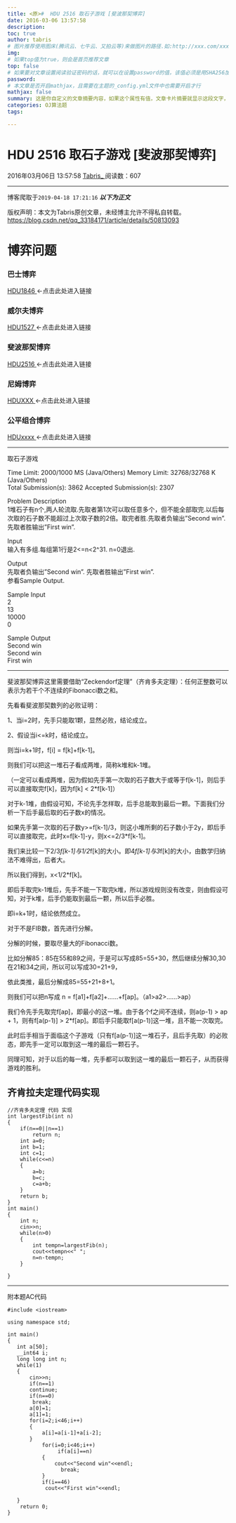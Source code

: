 ```yaml
---
title: <原>#  HDU 2516 取石子游戏 [斐波那契博弈]
date: 2016-03-06 13:57:58
description:
toc: true
author: tabris
# 图片推荐使用图床(腾讯云、七牛云、又拍云等)来做图片的路径.如:http://xxx.com/xxx.jpg
img: 
# 如果top值为true，则会是首页推荐文章
top: false
# 如果要对文章设置阅读验证密码的话，就可以在设置password的值，该值必须是用SHA256加密后的密码，防止被他人识破
password: 
# 本文章是否开启mathjax，且需要在主题的_config.yml文件中也需要开启才行
mathjax: false
summary: 这是你自定义的文章摘要内容，如果这个属性有值，文章卡片摘要就显示这段文字，否则程序会自动截取文章的部分内容作为摘要
categories: OJ算法题
tags:

---
```





#  HDU 2516 取石子游戏 [斐波那契博弈]

2016年03月06日 13:57:58  [ Tabris_ ](https://me.csdn.net/qq_33184171) 阅读数：607


--- 
 博客爬取于`2019-04-18 17:21:16`
***以下为正文***

版权声明：本文为Tabris原创文章，未经博主允许不得私自转载。
https://blog.csdn.net/qq_33184171/article/details/50813093

#  博弈问题

###  巴士博弈

[ HDU1846 ](http://blog.csdn.net/qq_33184171/article/details/50790076)
<-点击此处进入链接

###  威尔夫博弈

[ HDU1527 ](http://blog.csdn.net/qq_33184171/article/details/50790140)
<-点击此处进入链接

###  斐波那契博弈

[ HDU2516 ](http://acm.hdu.edu.cn/showproblem.php?pid=2516) <-点击此处进入链接

###  尼姆博弈

[ HDUXXX ](http://blog.csdn.net/qq_33184171/article/details/50813592)
<-点击此处进入链接

###  公平组合博弈

[ HDUxxxx ](asdfasd) <-点击此处进入链接

* * *

取石子游戏

Time Limit: 2000/1000 MS (Java/Others) Memory Limit: 32768/32768 K
(Java/Others)  
Total Submission(s): 3862 Accepted Submission(s): 2307

Problem Description  
1堆石子有n个,两人轮流取.先取者第1次可以取任意多个，但不能全部取完.以后每次取的石子数不能超过上次取子数的2倍。取完者胜.先取者负输出”Second
win”.先取者胜输出”First win”.

Input  
输入有多组.每组第1行是2<=n<2^31. n=0退出.

Output  
先取者负输出”Second win”. 先取者胜输出”First win”.  
参看Sample Output.

Sample Input  
2  
13  
10000  
0

Sample Output  
Second win  
Second win  
First win

* * *

斐波那契博弈这里需要借助“Zeckendorf定理”（齐肯多夫定理）：任何正整数可以表示为若干个不连续的Fibonacci数之和。

先看看斐波那契数列的必败证明：

1、当i=2时，先手只能取1颗，显然必败，结论成立。

2、假设当i<=k时，结论成立。

则当i=k+1时，f[i] = f[k]+f[k-1]。

则我们可以把这一堆石子看成两堆，简称k堆和k-1堆。

（一定可以看成两堆，因为假如先手第一次取的石子数大于或等于f[k-1]，则后手可以直接取完f[k]，因为f[k] < 2*f[k-1]）

对于k-1堆，由假设可知，不论先手怎样取，后手总能取到最后一颗。下面我们分析一下后手最后取的石子数x的情况。

如果先手第一次取的石子数y>=f[k-1]/3，则这小堆所剩的石子数小于2y，即后手可以直接取完，此时x=f[k-1]-y，则x<=2/3*f[k-1]。

我们来比较一下2/3*f[k-1]与1/2*f[k]的大小。即4*f[k-1]与3*f[k]的大小，由数学归纳法不难得出，后者大。

所以我们得到，x<1/2*f[k]。

即后手取完k-1堆后，先手不能一下取完k堆，所以游戏规则没有改变，则由假设可知，对于k堆，后手仍能取到最后一颗，所以后手必胜。

即i=k+1时，结论依然成立。

对于不是FIB数，首先进行分解。

分解的时候，要取尽量大的Fibonacci数。

比如分解85：85在55和89之间，于是可以写成85=55+30，然后继续分解30,30在21和34之间，所以可以写成30=21+9，

依此类推，最后分解成85=55+21+8+1。

则我们可以把n写成 n = f[a1]+f[a2]+……+f[ap]。（a1>a2>……>ap）

我们令先手先取完f[ap]，即最小的这一堆。由于各个f之间不连续，则a(p-1) > ap + 1，则有f[a(p-1)] >
2*f[ap]。即后手只能取f[a(p-1)]这一堆，且不能一次取完。

此时后手相当于面临这个子游戏（只有f[a(p-1)]这一堆石子，且后手先取）的必败态，即先手一定可以取到这一堆的最后一颗石子。

同理可知，对于以后的每一堆，先手都可以取到这一堆的最后一颗石子，从而获得游戏的胜利。

##  齐肯拉夫定理代码实现

    
    
    //齐肯多夫定理 代码 实现
    int largestFib(int n)
    {
        if(n==0||n==1)
            return n;
        int a=0;
        int b=1;
        int c=1;
        while(c<=n)
        {
            a=b;
            b=c;
            c=a+b;
        }
        return b;
    }
    int main()
    {
        int n;
        cin>>n;
        while(n>0)
        {
            int tempn=largestFib(n);
            cout<<tempn<<" ";
            n=n-tempn;
        }
    
    }
    

* * *

附本题AC代码

    
    
    #include <iostream>
    
    using namespace std;
    
    int main()
    {
       int a[50];
       __int64 i;
       long long int n;
       while(1)
       {
           cin>>n;
           if(n==1)
           continue;
           if(n==0)
            break;
           a[0]=1;
           a[1]=1;
           for(i=2;i<46;i++)
           {
               a[i]=a[i-1]+a[i-2];
           }
               for(i=0;i<46;i++)
                    if(a[i]==n)
               {
                   cout<<"Second win"<<endl;
                     break;
               }
               if(i==46)
                cout<<"First win"<<endl;
    
       }
        return 0;
    }

